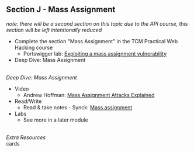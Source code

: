 ## **Section J - Mass Assignment** <br>
*note: there will be a second section on this topic due to the API course, this section will be left intentionally reduced*
- Complete the section "Mass Assignment" in the TCM Practical Web Hacking course
   - Portswigger lab: <a href="https://portswigger.net/web-security/api-testing/lab-exploiting-mass-assignment-vulnerability">Exploiting a mass assignment vulnerability</a>
- Deep Dive: Mass Assignment
<br><br>

*Deep Dive: Mass Assignment*
- Video
   - Andrew Hoffman: <a href="https://www.youtube.com/watch?v=r1j0COUMTqw">Mass Assignment Attacks Explained</a>
- Read/Write
   - Read & take notes - Synck: <a href="https://learn.snyk.io/lesson/mass-assignment/">Mass assignment</a>
- Labs
   - See more in a later module
<br><br>


*Extra Resources* <br>
cards
